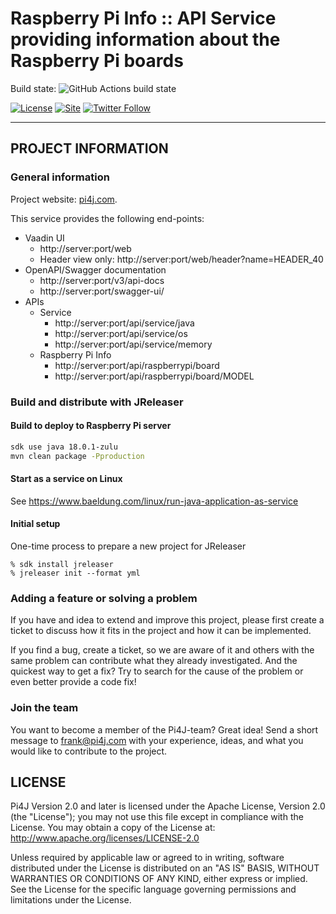 Raspberry Pi Info :: API Service providing information about the Raspberry Pi boards
====================================================================================

Build state:
![GitHub Actions build state](https://github.com/pi4j/raspberry-pi-info-service/workflows/Continious%20Integration/badge.svg)

[![License](https://img.shields.io/github/license/pi4j/pi4j-v2)](http://www.apache.org/licenses/LICENSE-2.0)
[![Site](https://img.shields.io/badge/Website-pi4j.com-green)](https://pi4j.com)
[![Twitter Follow](https://img.shields.io/twitter/follow/pi4j?label=Pi4J&style=social)](https://twitter.com/pi4j)

---

## PROJECT INFORMATION

### General information

Project website: [pi4j.com](https://pi4j.com/).

This service provides the following end-points:

* Vaadin UI
    * http://server:port/web
    * Header view only: http://server:port/web/header?name=HEADER_40
* OpenAPI/Swagger documentation
    * http://server:port/v3/api-docs
    * http://server:port/swagger-ui/
* APIs
    * Service
        * http://server:port/api/service/java
        * http://server:port/api/service/os
        * http://server:port/api/service/memory
    * Raspberry Pi Info
        * http://server:port/api/raspberrypi/board
        * http://server:port/api/raspberrypi/board/MODEL

### Build and distribute with JReleaser

#### Build to deploy to Raspberry Pi server

```bash
sdk use java 18.0.1-zulu
mvn clean package -Pproduction
```

#### Start as a service on Linux

See https://www.baeldung.com/linux/run-java-application-as-service

#### Initial setup

One-time process to prepare a new project for JReleaser

```
% sdk install jreleaser
% jreleaser init --format yml
```

### Adding a feature or solving a problem

If you have and idea to extend and improve this project, please first create a ticket to discuss how
it fits in the project and how it can be implemented.

If you find a bug, create a ticket, so we are aware of it and others with the same problem can
contribute what they already investigated. And the quickest way to get a fix? Try to search for
the cause of the problem or even better provide a code fix!

### Join the team

You want to become a member of the Pi4J-team? Great idea! Send a short message to frank@pi4j.com
with your experience, ideas, and what you would like to contribute to the project.

## LICENSE

Pi4J Version 2.0 and later is licensed under the Apache License,
Version 2.0 (the "License"); you may not use this file except in
compliance with the License. You may obtain a copy of the License at:
http://www.apache.org/licenses/LICENSE-2.0

Unless required by applicable law or agreed to in writing, software
distributed under the License is distributed on an "AS IS" BASIS,
WITHOUT WARRANTIES OR CONDITIONS OF ANY KIND, either express or implied.
See the License for the specific language governing permissions and
limitations under the License.

